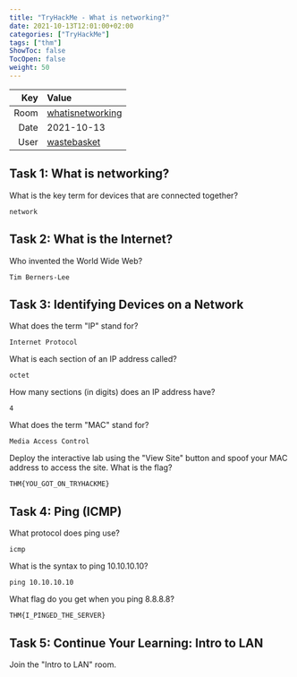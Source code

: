 ```yaml
---
title: "TryHackMe - What is networking?"
date: 2021-10-13T12:01:00+02:00
categories: ["TryHackMe"]
tags: ["thm"]
ShowToc: false
TocOpen: false
weight: 50
---
```


| Key   | Value 
| ----: | :--------
| Room  | [whatisnetworking](https://tryhackme.com/room/whatisnetworking)
| Date  | 2021-10-13
| User  | [wastebasket](https://tryhackme.com/p/wastebasket)

## Task 1: What is networking?

What is the key term for devices that are connected together?

`network`

## Task 2: What is the Internet?

Who invented the World Wide Web?

`Tim Berners-Lee`

## Task 3: Identifying Devices on a Network

What does the term "IP" stand for?

`Internet Protocol`

What is each section of an IP address called?

`octet`

How many sections (in digits) does an IP address have? 

`4`

What does the term "MAC" stand for?

`Media Access Control`

Deploy the interactive lab using the "View Site" button and spoof your MAC address to access the site.  What is the flag?

`THM{YOU_GOT_ON_TRYHACKME}`

## Task 4: Ping (ICMP)

What protocol does ping use?

`icmp`

What is the syntax to ping 10.10.10.10?

`ping 10.10.10.10`

What flag do you get when you ping 8.8.8.8?

`THM{I_PINGED_THE_SERVER}`

## Task 5:  Continue Your Learning: Intro to LAN 

Join the "Intro to LAN" room.
